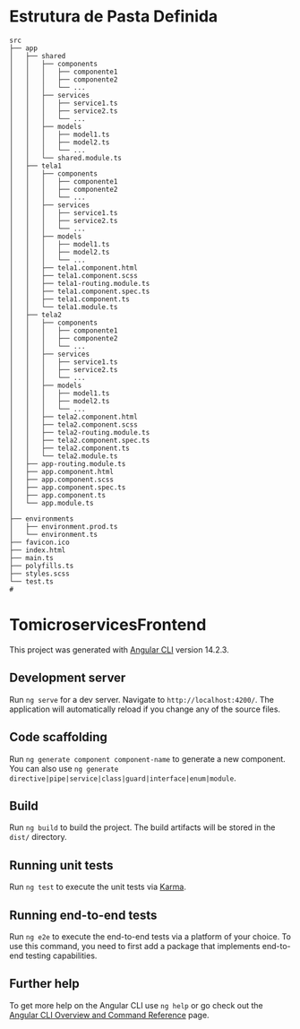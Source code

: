 # Estrutura de Pasta Definida
````
src
├── app
│   ├── shared
│   │   ├── components
│   │   │   ├── componente1
│   │   │   ├── componente2
│   │   │   └── ...
│   │   ├── services
│   │   │   ├── service1.ts
│   │   │   ├── service2.ts
│   │   │   └── ...
│   │   ├── models
│   │   │   ├── model1.ts
│   │   │   ├── model2.ts
│   │   │   └── ...
│   │   └── shared.module.ts   
│   ├── tela1
│   │   ├── components
│   │   │   ├── componente1
│   │   │   ├── componente2
│   │   │   └── ...
│   │   ├── services
│   │   │   ├── service1.ts
│   │   │   ├── service2.ts
│   │   │   └── ...
│   │   ├── models
│   │   │   ├── model1.ts
│   │   │   ├── model2.ts
│   │   │   └── ...
│   │   ├── tela1.component.html
│   │   ├── tela1.component.scss
│   │   ├── tela1-routing.module.ts
│   │   ├── tela1.component.spec.ts
│   │   ├── tela1.component.ts
│   │   └── tela1.module.ts
│   ├── tela2
│   │   ├── components
│   │   │   ├── componente1
│   │   │   ├── componente2
│   │   │   └── ...
│   │   ├── services
│   │   │   ├── service1.ts
│   │   │   ├── service2.ts
│   │   │   └── ...
│   │   ├── models
│   │   │   ├── model1.ts
│   │   │   ├── model2.ts
│   │   │   └── ...
│   │   ├── tela2.component.html
│   │   ├── tela2.component.scss
│   │   ├── tela2-routing.module.ts
│   │   ├── tela2.component.spec.ts
│   │   ├── tela2.component.ts
│   │   └── tela2.module.ts   
│   ├── app-routing.module.ts
│   ├── app.component.html
│   ├── app.component.scss
│   ├── app.component.spec.ts
│   ├── app.component.ts
│   └── app.module.ts
│   
├── environments
│   ├── environment.prod.ts
│   └── environment.ts
├── favicon.ico
├── index.html
├── main.ts
├── polyfills.ts
├── styles.scss
└── test.ts
#
````

# TomicroservicesFrontend

This project was generated with [Angular CLI](https://github.com/angular/angular-cli) version 14.2.3.

## Development server

Run `ng serve` for a dev server. Navigate to `http://localhost:4200/`. The application will automatically reload if you change any of the source files.

## Code scaffolding

Run `ng generate component component-name` to generate a new component. You can also use `ng generate directive|pipe|service|class|guard|interface|enum|module`.

## Build

Run `ng build` to build the project. The build artifacts will be stored in the `dist/` directory.

## Running unit tests

Run `ng test` to execute the unit tests via [Karma](https://karma-runner.github.io).

## Running end-to-end tests

Run `ng e2e` to execute the end-to-end tests via a platform of your choice. To use this command, you need to first add a package that implements end-to-end testing capabilities.

## Further help

To get more help on the Angular CLI use `ng help` or go check out the [Angular CLI Overview and Command Reference](https://angular.io/cli) page.
